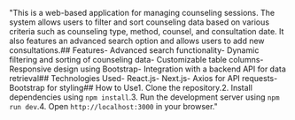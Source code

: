 "This is a web-based application for managing counseling sessions. The system allows users to filter and sort counseling data based on various criteria such as counseling type, method, counsel, and consultation date. It also features an advanced search option and allows users to add new consultations.## Features- Advanced search functionality- Dynamic filtering and sorting of counseling data- Customizable table columns- Responsive design using Bootstrap- Integration with a backend API for data retrieval## Technologies Used- React.js- Next.js- Axios for API requests- Bootstrap for styling## How to Use1. Clone the repository.2. Install dependencies using `npm install`.3. Run the development server using `npm run dev`.4. Open `http://localhost:3000` in your browser."

